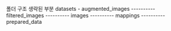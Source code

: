 폴더 구조 생략된 부분
datasets - augmented_images
---------- filtered_images
---------- images
---------- mappings
---------- prepared_data
